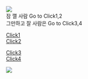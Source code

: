 # 

![](https://www.artinsight.co.kr/data/news/1912/3551744270_PkBuhcrb_1311.jpg)   
잠 깰 사람 Go to Click1,2  
그만하고 잘 사람은 Go to Click3,4  

[Click1](https://youtu.be/RvM_JrRMlFo)        
[Click2](https://youtu.be/tR1ECf4sEpw)    
    
[Click3](https://youtu.be/Dsa8mx4WVOA)  
[Click4](https://youtu.be/ZWue6i_LRZ4)
     
    
![](https://i.pinimg.com/736x/4a/b6/97/4ab697eb411c7c6190bcf052058e33ac.jpg)  
  
